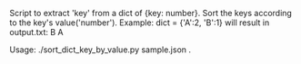 Script to extract 'key' from a dict of {key: number}.
    Sort the keys according to the key's value('number').
    Example: dict = {'A':2, 'B':1} will result in
    output.txt:
    B
    A

Usage:
./sort_dict_key_by_value.py sample.json .
